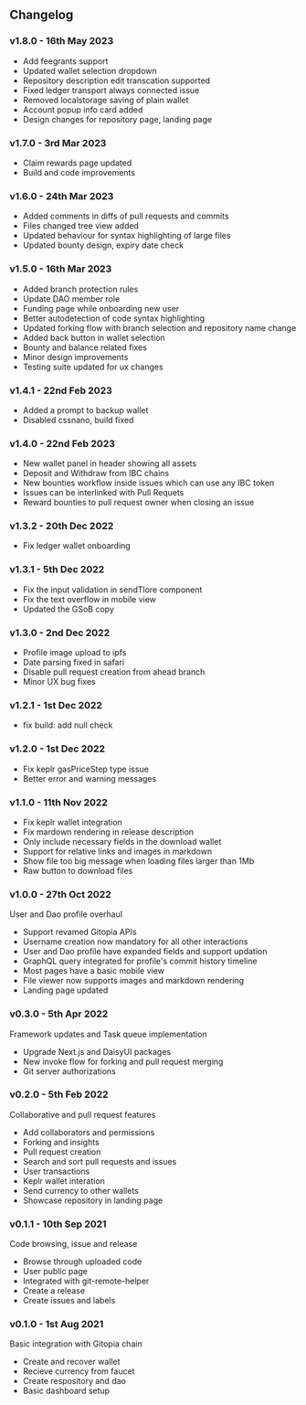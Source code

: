 ## Changelog

### v1.8.0 - 16th May 2023

- Add feegrants support
- Updated wallet selection dropdown
- Repository description edit transcation supported
- Fixed ledger transport always connected issue
- Removed localstorage saving of plain wallet
- Account popup info card added
- Design changes for repository page, landing page

### v1.7.0 - 3rd Mar 2023

- Claim rewards page updated
- Build and code improvements

### v1.6.0 - 24th Mar 2023

- Added comments in diffs of pull requests and commits
- Files changed tree view added
- Updated behaviour for syntax highlighting of large files
- Updated bounty design, expiry date check
 

### v1.5.0 - 16th Mar 2023

- Added branch protection rules
- Update DAO member role
- Funding page while onboarding new user
- Better autodetection of code syntax highlighting
- Updated forking flow with branch selection and repository name change
- Added back button in wallet selection
- Bounty and balance related fixes
- Minor design improvements 
- Testing suite updated for ux changes

### v1.4.1 - 22nd Feb 2023

- Added a prompt to backup wallet
- Disabled cssnano, build fixed

### v1.4.0 - 22nd Feb 2023

- New wallet panel in header showing all assets
- Deposit and Withdraw from IBC chains
- New bounties workflow inside issues which can use any IBC token
- Issues can be interlinked with Pull Requets
- Reward bounties to pull request owner when closing an issue

### v1.3.2 - 20th Dec 2022

- Fix ledger wallet onboarding

### v1.3.1 - 5th Dec 2022

- Fix the input validation in sendTlore component
- Fix the text overflow in mobile view
- Updated the GSoB copy

### v1.3.0 - 2nd Dec 2022

- Profile image upload to ipfs
- Date parsing fixed in safari
- Disable pull request creation from ahead branch
- Minor UX bug fixes

### v1.2.1 - 1st Dec 2022

- fix build: add null check

### v1.2.0 - 1st Dec 2022

- Fix keplr gasPriceStep type issue
- Better error and warning messages

### v1.1.0 - 11th Nov 2022

- Fix keplr wallet integration
- Fix mardown rendering in release description
- Only include necessary fields in the download wallet
- Support for relative links and images in markdown
- Show file too big message when loading files larger than 1Mb
- Raw button to download files

### v1.0.0 - 27th Oct 2022

User and Dao profile overhaul

- Support revamed Gitopia APIs
- Username creation now mandatory for all other interactions
- User and Dao profile have expanded fields and support updation
- GraphQL query integrated for profile's commit history timeline
- Most pages have a basic mobile view
- File viewer now supports images and markdown rendering
- Landing page updated

### v0.3.0 - 5th Apr 2022

Framework updates and Task queue implementation

- Upgrade Next.js and DaisyUI packages
- New invoke flow for forking and pull request merging
- Git server authorizations

### v0.2.0 - 5th Feb 2022

Collaborative and pull request features

- Add collaborators and permissions
- Forking and insights
- Pull request creation
- Search and sort pull requests and issues
- User transactions
- Keplr wallet interation
- Send currency to other wallets
- Showcase repository in landing page

### v0.1.1 - 10th Sep 2021

Code browsing, issue and release

- Browse through uploaded code
- User public page
- Integrated with git-remote-helper
- Create a release
- Create issues and labels

### v0.1.0 - 1st Aug 2021

Basic integration with Gitopia chain

- Create and recover wallet
- Recieve currency from faucet
- Create respository and dao
- Basic dashboard setup
